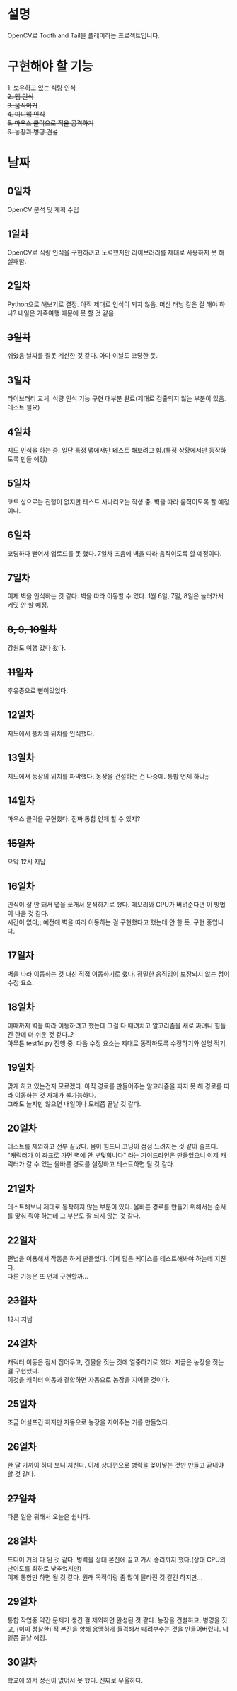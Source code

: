 # 설명
OpenCV로 Tooth and Tail을 플레이하는 프로젝트입니다.

# 구현해야 할 기능
~~1. 보유하고 있는 식량 인식~~  <br>
~~2. 맵 인식~~<br>
~~3. 움직이기~~<br>
~~4. 미니맵 인식~~<br>
~~5. 마우스 클릭으로 적을 공격하기~~<br>
~~6. 농장과 병영 건설~~<br>

# 날짜

## 0일차
OpenCV 분석 및 계획 수립

## 1일차
OpenCV로 식량 인식을 구현하려고 노력했지만 라이브러리를 제대로 사용하지 못 해 실패함.

## 2일차
Python으로 해보기로 결정. 아직 제대로 인식이 되지 않음. 머신 러닝 같은 걸 해야 하나?
내일은 가족여행 때문에 못 할 것 같음.

## ~~3일차~~
~~쉬었음~~ 날짜를 잘못 계산한 것 같다. 아마 이날도 코딩한 듯.

## 3일차
라이브러리 교체, 식량 인식 기능 구현 대부분 완료(제대로 검출되지 않는 부분이 있음. 테스트 필요)

## 4일차
지도 인식을 하는 중. 일단 특정 맵에서만 테스트 해보려고 함.(특정 상황에서만 동작하도록 만들 예정)

## 5일차
코드 상으로는 진행이 없지만 테스트 시나리오는 작성 중. 벽을 따라 움직이도록 할 예정이다.

## 6일차
코딩하다 뻗어서 업로드를 못 했다. 7일차 즈음에 벽을 따라 움직이도록 할 예정이다.

## 7일차
이제 벽을 인식하는 것 같다. 벽을 따라 이동할 수 있다.
1월 6일, 7일, 8일은 놀러가서 커밋 안 할 예정.

## ~~8, 9, 10일차~~
강원도 여행 갔다 왔다.

## ~~11일차~~
후유증으로 뻗어있었다.

## 12일차
지도에서 풍차의 위치를 인식했다.

## 13일차
지도에서 농장의 위치를 파악했다. 농장을 건설하는 건 나중에. 통합 언제 하냐;;

## 14일차
마우스 클릭을 구현했다. 진짜 통합 언제 할 수 있지?

## ~~15일차~~
으악 12시 지남

## 16일차
인식이 잘 안 돼서 맵을 쪼개서 분석하기로 했다. 메모리와 CPU가 버텨준다면 이 방법이 나을 것 같다.<br>
시간이 없다;; 예전에 벽을 따라 이동하는 걸 구현했다고 했는데 안 한 듯. 구현 중입니다.

## 17일차
벽을 따라 이동하는 것 대신 직접 이동하기로 했다.
정밀한 움직임이 보장되지 않는 점이 수정 요소.

## 18일차
이때까지 벽을 따라 이동하려고 했는데 그걸 다 때려치고 알고리즘을 새로 짜려니 힘들긴 한데 더 쉬운 것 같다..?<br>
아무튼 test14.py 진행 중. 다음 수정 요소는 제대로 동작하도록 수정하기와 설명 적기.

## 19일차
맞게 하고 있는건지 모르겠다. 아직 경로를 만들어주는 알고리즘을 짜지 못 해 경로를 따라 이동하는 것 자체가 불가능하다.<br>
그래도 놀지만 않으면 내일이나 모레쯤 끝날 것 같다.

## 20일차
테스트를 제외하고 전부 끝냈다. 몸이 힘드니 코딩이 점점 느려지는 것 같아 슬프다.<br>
"캐릭터가 이 좌표로 가면 벽에 안 부딪힙니다" 라는 가이드라인은 만들었으니 이제 캐릭터가 갈 수 있는 올바른 경로를 설정하고 테스트하면 될 것 같다.

## 21일차
테스트해보니 제대로 동작하지 않는 부분이 있다. 올바른 경로를 만들기 위해서는 순서를 맞춰 줘야 하는데 그 부분도 잘 되지 않는 것 같다.

## 22일차
편법을 이용해서 작동은 하게 만들었다. 이제 많은 케이스를 테스트해봐야 하는데 지친다.<br>
다른 기능은 또 언제 구현할까...

## ~~23일차~~
12시 지남

## 24일차
캐릭터 이동은 잠시 접어두고, 건물을 짓는 것에 열중하기로 했다. 지금은 농장을 짓는 걸 구현했다.<br>
이것을 캐릭터 이동과 결합하면 자동으로 농장을 지어줄 것이다.

## 25일차
조금 어설프긴 하지만 자동으로 농장을 지어주는 거를 만들었다.

## 26일차
한 달 가까이 하다 보니 지친다. 이제 상대편으로 병력을 꽂아넣는 것만 만들고 끝내야 할 것 같다.

## ~~27일차~~
다른 일을 위해서 오늘은 쉽니다.

## 28일차
드디어 거의 다 된 것 같다. 병력을 상대 본진에 끌고 가서 승리까지 했다.(상대 CPU의 난이도를 최하로 낮추었지만)<br>
이제 통합만 하면 될 것 같다. 원래 목적이랑 좀 많이 달라진 것 같긴 하지만...

## 29일차
통합 작업중 약간 문제가 생긴 걸 제외하면 완성된 것 같다. 농장을 건설하고, 병영을 짓고, (이미 정찰한) 적 본진을 향해 용맹하게 돌격해서 때려부수는 것을 만들어버렸다. 내일쯤 끝날 예정.

## 30일차
학교에 와서 정신이 없어서 못 했다. 진짜로 우울하다.
